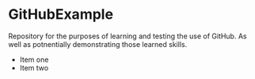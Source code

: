 # GitHubExample
Repository for the purposes of learning and testing the use of GitHub. As well as potnentially demonstrating those learned skills.

- Item one
- Item two
